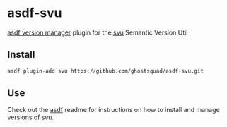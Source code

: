 # asdf-svu

[asdf version manager](https://github.com/asdf-vm/asdf) plugin for the [svu](https://github.com/caarlos0/svu) Semantic Version Util

## Install

```bash
asdf plugin-add svu https://github.com/ghostsquad/asdf-svu.git
```

## Use

Check out the [asdf](https://github.com/asdf-vm/asdf) readme for instructions on how to install and manage versions of svu.
